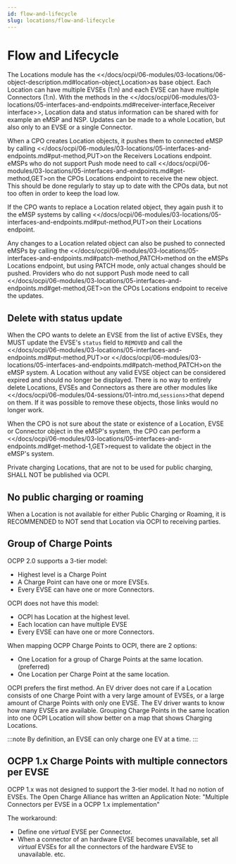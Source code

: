 ```yaml
---
id: flow-and-lifecycle
slug: locations/flow-and-lifecycle
---
```

# Flow and Lifecycle

The Locations module has the
\<\</docs/ocpi/06-modules/03-locations/06-object-description.md#location-object,Location\>as base object. Each
Location can have multiple EVSEs (1:n) and each EVSE can have multiple Connectors (1:n). With the methods in the
\<\</docs/ocpi/06-modules/03-locations/05-interfaces-and-endpoints.md#receiver-interface,Receiver interface\>\>,
Location data and status information can be shared with for example an eMSP and NSP. Updates can be made to a whole
Location, but also only to an EVSE or a single Connector.

When a CPO creates Location objects, it pushes them to connected eMSP by calling
\<\</docs/ocpi/06-modules/03-locations/05-interfaces-and-endpoints.md#put-method,PUT\>on the Receivers Locations
endpoint. eMSPs who do not support Push mode need to call
\<\</docs/ocpi/06-modules/03-locations/05-interfaces-and-endpoints.md#get-method,GET\>on the CPOs Locations endpoint
to receive the new object. This should be done regularly to stay up to date with the CPOs data, but not too often in
order to keep the load low.

If the CPO wants to replace a Location related object, they again push it to the eMSP systems by calling
\<\</docs/ocpi/06-modules/03-locations/05-interfaces-and-endpoints.md#put-method,PUT\>on their Locations endpoint.

Any changes to a Location related object can also be pushed to connected eMSPs by calling the
\<\</docs/ocpi/06-modules/03-locations/05-interfaces-and-endpoints.md#patch-method,PATCH\>method on the eMSPs
Locations endpoint, but using PATCH mode, only actual changes should be pushed. Providers who do not support Push mode
need to call \<\</docs/ocpi/06-modules/03-locations/05-interfaces-and-endpoints.md#get-method,GET\>on the CPOs
Locations endpoint to receive the updates.

## Delete with status update

When the CPO wants to delete an EVSE from the list of active EVSEs, they MUST update the EVSE's `status` field to
`REMOVED` and call the \<\</docs/ocpi/06-modules/03-locations/05-interfaces-and-endpoints.md#put-method,PUT\>or
\<\</docs/ocpi/06-modules/03-locations/05-interfaces-and-endpoints.md#patch-method,PATCH\>on the eMSP system. A
Location without any valid EVSE object can be considered expired and should no longer be displayed. There is no way to
entirely delete Locations, EVSEs and Connectors as there are other modules like
\<\</docs/ocpi/06-modules/04-sessions/01-intro.md,`sessions`\>that depend on them. If it was possible to remove these
objects, those links would no longer work.

When the CPO is not sure about the state or existence of a Location, EVSE or Connector object in the eMSP's system, the
CPO can perform a \<\</docs/ocpi/06-modules/03-locations/05-interfaces-and-endpoints.md#get-method-1,GET\>request to
validate the object in the eMSP's system.

Private charging Locations, that are not to be used for public charging, SHALL NOT be published via OCPI.

## No public charging or roaming

When a Location is not available for either Public Charging or Roaming, it is RECOMMENDED to NOT send that Location via
OCPI to receiving parties.

## Group of Charge Points

OCPP 2.0 supports a 3-tier model:

* Highest level is a Charge Point
* A Charge Point can have one or more EVSEs.
* Every EVSE can have one or more Connectors.

OCPI does not have this model:

* OCPI has Location at the highest level.
* Each location can have multiple EVSE
* Every EVSE can have one or more Connectors.

When mapping OCPP Charge Points to OCPI, there are 2 options:

* One Location for a group of Charge Points at the same location. (preferred)
* One Location per Charge Point at the same location.

OCPI prefers the first method. An EV driver does not care if a Location consists of one Charge Point with a very large
amount of EVSEs, or a large amount of Charge Points with only one EVSE. The EV driver wants to know how many EVSEs are
available. Grouping Charge Points in the same location into one OCPI Location will show better on a map that shows
Charging Locations.

:::note
By definition, an EVSE can only charge one EV at a time.
:::

## OCPP 1.x Charge Points with multiple connectors per EVSE

OCPP 1.x was not designed to support the 3-tier model. It had no notion of EVSEs. The Open Charge Alliance has written
an Application Note: "Multiple Connectors per EVSE in a OCPP 1.x implementation"

The workaround:

* Define one *virtual* EVSE per Connector.
* When a connector of an hardware EVSE becomes unavailable, set all *virtual* EVSEs for all the connectors of the
  hardware EVSE to unavailable. etc.
